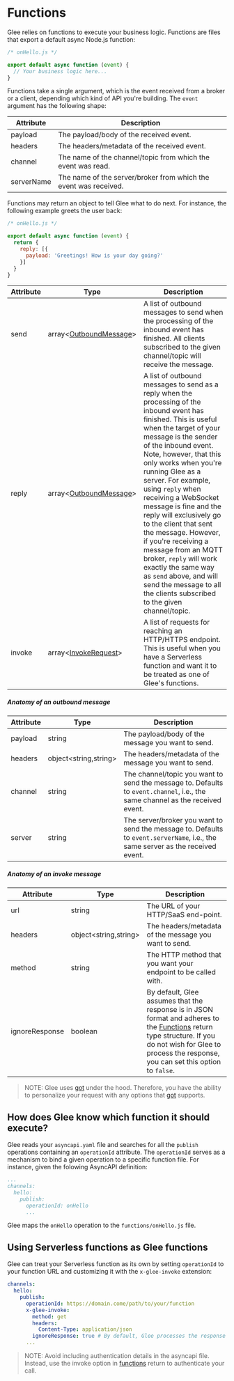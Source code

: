 # Functions

Glee relies on functions to execute your business logic. Functions are files that export a default async Node.js function:

```js
/* onHello.js */

export default async function (event) {
  // Your business logic here...
}
```

Functions take a single argument, which is the event received from a broker or a client, depending which kind of API you're building. The `event` argument has the following shape:

|Attribute|Description|
|----|----|
|payload|The payload/body of the received event.
|headers|The headers/metadata of the received event.
|channel|The name of the channel/topic from which the event was read.
|serverName|The name of the server/broker from which the event was received.

Functions may return an object to tell Glee what to do next. For instance, the following example greets the user back:

```js
/* onHello.js */

export default async function (event) {
  return {
    reply: [{
      payload: 'Greetings! How is your day going?'
    }]
  }
}
```

|Attribute|Type|Description|
|---|---|---|
|send|array&lt;[OutboundMessage](#anatomy-of-an-outbound-message)&gt;|A list of outbound messages to send when the processing of the inbound event has finished. All clients subscribed to the given channel/topic will receive the message.
|reply|array&lt;[OutboundMessage](#anatomy-of-an-outbound-message)&gt;|A list of outbound messages to send as a reply when the processing of the inbound event has finished. This is useful when the target of your message is the sender of the inbound event. Note, however, that this only works when you're running Glee as a server. For example, using `reply` when receiving a WebSocket message is fine and the reply will exclusively go to the client that sent the message. However, if you're receiving a message from an MQTT broker, `reply` will work exactly the same way as `send` above, and will send the message to all the clients subscribed to the given channel/topic.
|invoke|array&lt;[InvokeRequest](#anatomy-of-an-invoke-message)&gt;|A list of requests for reaching an HTTP/HTTPS endpoint. This is useful when you have a Serverless function and want it to be treated as one of Glee's functions.


##### Anatomy of an outbound message

|Attribute|Type|Description|
|---|---|---|
|payload|string|The payload/body of the message you want to send.
|headers|object&lt;string,string&gt;|The headers/metadata of the message you want to send.
|channel|string|The channel/topic you want to send the message to. Defaults to `event.channel`, i.e., the same channel as the received event.
|server|string|The server/broker you want to send the message to. Defaults to `event.serverName`, i.e., the same server as the received event.

##### Anatomy of an invoke message

|Attribute|Type|Description|
|---|---|---|
|url|string|The URL of your HTTP/SaaS end-point.
|headers|object&lt;string,string&gt;|The headers/metadata of the message you want to send.
|method|string|The HTTP method that you want your endpoint to be called with.
|ignoreResponse|boolean|By default, Glee assumes that the response is in JSON format and adheres to the [Functions](#functions) return type structure. If you do not wish for Glee to process the response, you can set this option to `false`.

> NOTE: Glee uses [got](https://github.com/sindresorhus/got) under the hood. Therefore, you have the ability to personalize your request with any options that [got](https://github.com/sindresorhus/got#documentation) supports.

## How does Glee know which function it should execute?

Glee reads your `asyncapi.yaml` file and searches for all the `publish` operations containing an `operationId` attribute. The `operationId` serves as a mechanism to bind a given operation to a specific function file. For instance, given the folowing AsyncAPI definition:

```yaml
...
channels:
  hello:
    publish:
      operationId: onHello
      ...
```

Glee maps the `onHello` operation to the `functions/onHello.js` file.

## Using Serverless functions as Glee functions

Glee can treat your Serverless function as its own by setting `operationId` to your function URL and customizing it with the `x-glee-invoke` extension:

```yaml
channels:
  hello:
    publish:
      operationId: https://domain.come/path/to/your/function
      x-glee-invoke:
        method: get
        headers:
          Content-Type: application/json
        ignoreResponse: true # By default, Glee processes the response and raises an error if it does not conform to the format specified by [functions](#functions) return type.
      ...

```
> NOTE: Avoid including authentication details in the asyncapi file. Instead, use the invoke option in [functions](#functions) return to authenticate your call.